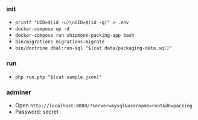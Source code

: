 ### init
- `printf "UID=$(id -u)\nGID=$(id -g)" > .env`
- `docker-compose up -d`
- `docker-compose run shipmonk-packing-app bash`
- `bin/migrations migrations:migrate`
- `bin/doctrine dbal:run-sql "$(cat data/packaging-data.sql)"`

### run
- `php run.php "$(cat sample.json)"`

### adminer
- Open `http://localhost:8080/?server=mysql&username=root&db=packing`
- Password: secret
